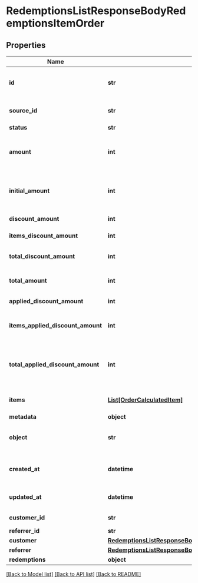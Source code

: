# RedemptionsListResponseBodyRedemptionsItemOrder


## Properties

Name | Type | Description | Notes
------------ | ------------- | ------------- | -------------
**id** | **str** | Unique ID assigned by Voucherify of an existing order that will be linked to the redemption of this request. | [optional] 
**source_id** | **str** | Unique source ID of an existing order that will be linked to the redemption of this request. | [optional] 
**status** | **str** | The order status. | [optional] 
**amount** | **int** | A positive integer in the smallest currency unit (e.g. 100 cents for $1.00) representing the total amount of the order. This is the sum of the order items&#39; amounts. | [optional] 
**initial_amount** | **int** | A positive integer in the smallest currency unit (e.g. 100 cents for $1.00) representing the total amount of the order. This is the sum of the order items&#39; amounts. | [optional] 
**discount_amount** | **int** | Sum of all order-level discounts applied to the order. | [optional] 
**items_discount_amount** | **int** | Sum of all product-specific discounts applied to the order. | [optional] 
**total_discount_amount** | **int** | Sum of all order-level AND all product-specific discounts applied to the order. | [optional] 
**total_amount** | **int** | Order amount after undoing all the discounts through the rollback redemption. | [optional] 
**applied_discount_amount** | **int** | This field shows the order-level discount applied. | [optional] 
**items_applied_discount_amount** | **int** | Sum of all product-specific discounts applied in a particular request.   &#x60;sum(items, i &#x3D;&gt; i.applied_discount_amount)&#x60; | [optional] 
**total_applied_discount_amount** | **int** | Sum of all order-level AND all product-specific discounts applied in a particular request.   &#x60;total_applied_discount_amount&#x60; &#x3D; &#x60;applied_discount_amount&#x60; + &#x60;items_applied_discount_amount&#x60; | [optional] 
**items** | [**List[OrderCalculatedItem]**](OrderCalculatedItem.md) | Array of items applied to the order. It can include up 500 items. | [optional] 
**metadata** | **object** |  | [optional] 
**object** | **str** | The type of the object represented by JSON. | [optional] [default to 'order']
**created_at** | **datetime** | Timestamp representing the date and time when the order was created. The value is shown in the ISO 8601 format. | [optional] 
**updated_at** | **datetime** | Timestamp representing the date and time when the order was last updated in ISO 8601 format. | [optional] 
**customer_id** | **str** | Unique customer ID of the customer making the purchase. | [optional] 
**referrer_id** | **str** | Unique referrer ID. | [optional] 
**customer** | [**RedemptionsListResponseBodyRedemptionsItemOrderCustomer**](RedemptionsListResponseBodyRedemptionsItemOrderCustomer.md) |  | [optional] 
**referrer** | [**RedemptionsListResponseBodyRedemptionsItemOrderReferrer**](RedemptionsListResponseBodyRedemptionsItemOrderReferrer.md) |  | [optional] 
**redemptions** | **object** |  | [optional] 

[[Back to Model list]](../README.md#documentation-for-models) [[Back to API list]](../README.md#documentation-for-api-endpoints) [[Back to README]](../README.md)


